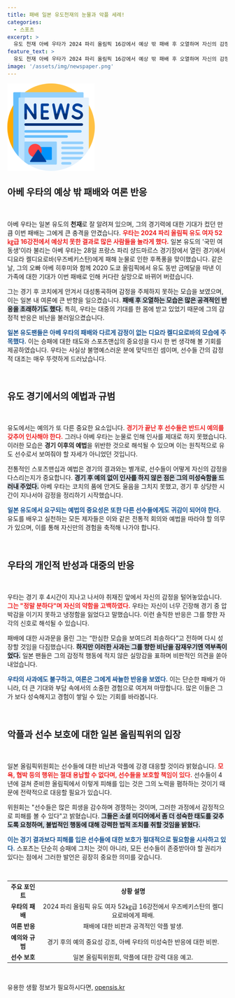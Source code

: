 ```yaml
---
title: 패배 일본 유도천재의 눈물과 악플 세례!
categories:
  - 스포츠
excerpt: >
  유도 천재 아베 우타가 2024 파리 올림픽 16강에서 예상 밖 패배 후 오열하며 자신의 감정 조절 실패로 비판받고 있다. 일본 여론이 싸늘하게 돌아서자, 우타는 경기 이틀 뒤 사과문을 올려 재도전에 대한 의지를 다졌다.
feature_text: >
  유도 천재 아베 우타가 2024 파리 올림픽 16강에서 예상 밖 패배 후 오열하며 자신의 감정 조절 실패로 비판받고 있다. 일본 여론이 싸늘하게 돌아서자, 우타는 경기 이틀 뒤 사과문을 올려 재도전에 대한 의지를 다졌다.
image: '/assets/img/newspaper.png'
---
```


<p><img src="/assets/img/newspaper.png" alt="kimp 속보" /></p>

<h2 data-ke-size="size26">아베 우타의 예상 밖 패배와 여론 반응</h2>

<p data-ke-size="size16">&nbsp;</p>

<p>아베 우타는 일본 유도의 <strong>천재</strong>로 잘 알려져 있으며, 그의 경기력에 대한 기대가 컸던 만큼 이번 패배는 그에게 큰 충격을 안겼습니다. <b><span style="color: #ee2323;">우타는 2024 파리 올림픽 유도 여자 52㎏급 16강전에서 예상치 못한 결과로 많은 사람들을 놀라게 했다.</span></b> 일본 유도의 '국민 여동생'이라 불리는 아베 우타는 28일 프랑스 파리 샹드마르스 경기장에서 열린 경기에서 디요라 켈디요로바(우즈베키스탄)에게 패해 눈물로 인한 후폭풍을 맞이했습니다. 같은 날, 그의 오빠 아베 히후미와 함께 2020 도쿄 올림픽에서 유도 동반 금메달을 따낸 이 가족에 대한 기대가 이번 패배로 인해 커다란 실망으로 바뀌어 버렸습니다. </p>

<p>그는 경기 후 코치에게 안겨서 대성통곡하며 감정을 주체하지 못하는 모습을 보였으며, 이는 일본 내 여론에 큰 반향을 일으켰습니다. <b><span style="background-color: #21538527;">패배 후 오열하는 모습은 많은 공격적인 반응을 초래하기도 했다.</span></b> 특히, 우타는 대중의 기대를 한 몸에 받고 있었기 때문에 그의 감정적 반응은 비난을 불러일으켰습니다. </p>

<p><b><span style="color: #1a5490;">일본 유도팬들은 아베 우타의 패배와 다르게 감정이 없는 디요라 켈디요로바의 모습에 주목했다.</span></b> 이는 승패에 대한 태도와 스포츠맨십의 중요성을 다시 한 번 생각해 볼 기회를 제공하였습니다. 우타는 사실상 불명예스러운 분에 맞닥뜨린 셈이며, 선수들 간의 감정적 대조는 매우 뚜렷하게 드러났습니다.</p>

<p data-ke-size="size16">&nbsp;</p>

<h2 data-ke-size="size26">유도 경기에서의 예법과 규범</h2>

<p data-ke-size="size16">&nbsp;</p>

<p>유도에서는 예의가 또 다른 중요한 요소입니다. <b><span style="color: #ee2323;">경기가 끝난 후 선수들은 반드시 예의를 갖추어 인사해야 한다.</span></b> 그러나 아베 우타는 눈물로 인해 인사를 제대로 하지 못했습니다. 이러한 모습은 <strong>경기 이후의 예법</strong>을 위반한 것으로 해석될 수 있으며 이는 원칙적으로 유도 선수로서 보여줘야 할 자세가 아니었던 것입니다. </p>

<p>전통적인 스포츠맨십과 예법은 경기의 결과와는 별개로, 선수들이 어떻게 자신의 감정을 다스리는지가 중요합니다. <b><span style="background-color: #21538527;">경기 후 예의 없이 인사를 하지 않은 점은 그의 미성숙함을 드러내 주었다.</span></b> 아베 우타는 코치의 품에 안겨도 울음을 그치지 못했고, 경기 후 상당한 시간이 지나서야 감정을 정리하기 시작했습니다. </p>

<p><b><span style="color: #1a5490;">일본 유도에서 요구되는 예법의 중요성은 또한 다른 선수들에게도 귀감이 되어야 한다.</span></b> 유도를 배우고 실천하는 모든 제자들은 이와 같은 전통적 회의와 예법을 따라야 할 의무가 있으며, 이를 통해 자신만의 경험을 축적해 나가야 합니다. </p>

<p data-ke-size="size16">&nbsp;</p>

<h2 data-ke-size="size26">우타의 개인적 반성과 대중의 반응</h2>

<p data-ke-size="size16">&nbsp;</p>

<p>우타는 경기 후 4시간이 지나고 나서야 취재진 앞에서 자신의 감정을 털어놓았습니다. <b><span style="color: #ee2323;">그는 "정말 분하다"며 자신의 약함을 고백하였다.</span></b> 우타는 자신이 너무 긴장해 경기 중 압박감을 이기지 못하고 냉정함을 잃었다고 말했습니다. 이런 솔직한 반응은 그를 향한 자각의 신호로 해석될 수 있습니다. </p>

<p>패배에 대한 사과문을 올린 그는 “한심한 모습을 보여드려 죄송하다”고 전하며 다시 성장할 것임을 다짐했습니다. <b><span style="background-color: #21538527;">하지만 이러한 사과는 그를 향한 비난을 잠재우기엔 역부족이었다.</span></b> 일본 팬들은 그의 감정적 행동에 적지 않은 실망감을 표하며 비판적인 의견을 쏟아내었습니다. </p>

<p><b><span style="color: #1a5490;">우타의 사과에도 불구하고, 여론은 그에게 싸늘한 반응을 보였다.</span></b> 이는 단순한 패배가 아니라, 더 큰 기대와 부담 속에서의 소중한 경험으로 여겨져 마땅합니다. 많은 이들은 그가 보다 성숙해지고 경험이 쌓일 수 있는 기회를 바라봅니다. </p>

<p data-ke-size="size16">&nbsp;</p>

<h2 data-ke-size="size26">악플과 선수 보호에 대한 일본 올림픽위의 입장</h2>

<p data-ke-size="size16">&nbsp;</p>

<p>일본 올림픽위원회는 선수들에 대한 비난과 악플에 강경 대응할 것이라 밝혔습니다. <b><span style="color: #ee2323;">모욕, 협박 등의 행위는 절대 용납할 수 없다며, 선수들을 보호할 책임이 있다.</span></b> 선수들이 4년에 걸쳐 준비한 올림픽에서 이렇게 피해를 입는 것은 그의 노력을 폄하하는 것이기 때문에 전략적으로 대응할 필요가 있습니다. </p>

<p>위원회는 "선수들은 많은 희생을 감수하며 경쟁하는 것이며, 그러한 과정에서 감정적으로 피해를 볼 수 있다"고 밝혔습니다. <b><span style="background-color: #21538527;">그들은 소셜 미디어에서 좀 더 성숙한 태도를 갖추도록 요청하며, 불법적인 행동에 대해 강력한 법적 조치를 취할 것임을 밝혔다.</span></b> </p>

<p><b><span style="color: #1a5490;">이는 경기 결과보다 피해를 입은 선수들에 대한 보호가 절대적으로 필요함을 시사하고 있다.</span></b> 스포츠는 단순히 승패에 그치는 것이 아니라, 모든 선수들이 존중받아야 할 권리가 있다는 점에서 그러한 발언은 굉장히 중요한 의미를 갖습니다. </p>

<p data-ke-size="size16">&nbsp;</p>

<table style="width: 100%; border-collapse: collapse;">
<tr>
<td style="text-align: center; height: 35px;"><b>주요 포인트</b></td>
<td style="text-align: center; height: 35px;"><b>상황 설명</b></td>
</tr>
<tr>
<td style="text-align: center; height: 17px;"><b>우타의 패배</b></td>
<td style="text-align: center; height: 17px;">2024 파리 올림픽 유도 여자 52㎏급 16강전에서 우즈베키스탄의 켈디요로바에게 패배.</td>
</tr>
<tr>
<td style="text-align: center; height: 17px;"><b>여론 반응</b></td>
<td style="text-align: center; height: 17px;">패배에 대한 비판과 공격적인 악플 발생.</td>
</tr>
<tr>
<td style="text-align: center; height: 17px;"><b>예의와 규범</b></td>
<td style="text-align: center; height: 17px;">경기 후의 예의 중요성 강조, 아베 우타의 미성숙한 반응에 대한 비판.</td>
</tr>
<tr>
<td style="text-align: center; height: 17px;"><b>선수 보호</b></td>
<td style="text-align: center; height: 17px;">일본 올림픽위원회, 악플에 대한 강력 대응 예고.</td>
</tr>
</table>

<p data-ke-size="size16">&nbsp;</p>
유용한 생활 정보가 필요하시다면, <a href="https://opensis.kr" rel="dofollow">opensis.kr</a>


